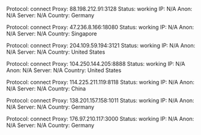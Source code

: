 Protocol: connect
Proxy: 88.198.212.91:3128
Status: working
IP: N/A
Anon: N/A
Server: N/A
Country: Germany

Protocol: connect
Proxy: 47.236.8.166:18080
Status: working
IP: N/A
Anon: N/A
Server: N/A
Country: Singapore

Protocol: connect
Proxy: 204.109.59.194:3121
Status: working
IP: N/A
Anon: N/A
Server: N/A
Country: United States

Protocol: connect
Proxy: 104.250.144.205:8888
Status: working
IP: N/A
Anon: N/A
Server: N/A
Country: United States

Protocol: connect
Proxy: 114.225.211.119:8118
Status: working
IP: N/A
Anon: N/A
Server: N/A
Country: China

Protocol: connect
Proxy: 138.201.157.158:1011
Status: working
IP: N/A
Anon: N/A
Server: N/A
Country: Germany

Protocol: connect
Proxy: 176.97.210.117:3000
Status: working
IP: N/A
Anon: N/A
Server: N/A
Country: Germany

